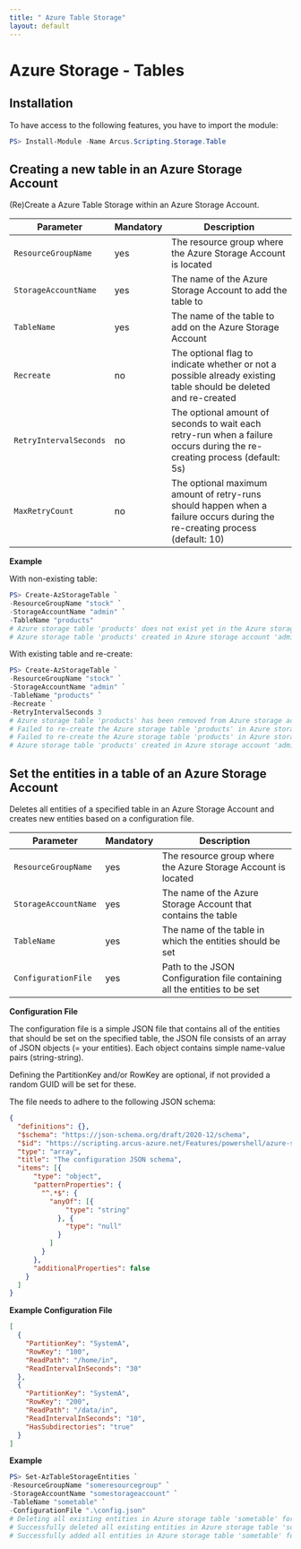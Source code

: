 ```yaml
---
title: " Azure Table Storage"
layout: default
---
```


# Azure Storage - Tables

## Installation

To have access to the following features, you have to import the module:

```powershell
PS> Install-Module -Name Arcus.Scripting.Storage.Table
```

## Creating a new table in an Azure Storage Account

(Re)Create a Azure Table Storage within an Azure Storage Account.

| Parameter              | Mandatory | Description                                                                                                                |
| ---------------------- | --------- | -------------------------------------------------------------------------------------------------------------------------- |
| `ResourceGroupName`    | yes       | The resource group where the Azure Storage Account is located                                                              |
| `StorageAccountName`   | yes       | The name of the Azure Storage Account to add the table to                                                                  |
| `TableName`            | yes       | The name of the table to add on the Azure Storage Account                                                                  |
| `Recreate`             | no        | The optional flag to indicate whether or not a possible already existing table should be deleted and re-created            |
| `RetryIntervalSeconds` | no        | The optional amount of seconds to wait each retry-run when a failure occurs during the re-creating process (default: 5s)  |
| `MaxRetryCount`        | no        | The optional maximum amount of retry-runs should happen when a failure occurs during the re-creating process (default: 10) |

**Example**

With non-existing table:

```powershell
PS> Create-AzStorageTable `
-ResourceGroupName "stock" `
-StorageAccountName "admin" `
-TableName "products"
# Azure storage table 'products' does not exist yet in the Azure storage account 'admin', so will create one
# Azure storage table 'products' created in Azure storage account 'admin'
```

With existing table and re-create:

```powershell
PS> Create-AzStorageTable `
-ResourceGroupName "stock" `
-StorageAccountName "admin" `
-TableName "products" `
-Recreate `
-RetryIntervalSeconds 3
# Azure storage table 'products' has been removed from Azure storage account 'admin'
# Failed to re-create the Azure storage table 'products' in Azure storage account 'admin', retrying in 5 seconds...
# Failed to re-create the Azure storage table 'products' in Azure storage account 'admin', retrying in 5 seconds...
# Azure storage table 'products' created in Azure storage account 'admin'
```


## Set the entities in a table of an Azure Storage Account

Deletes all entities of a specified table in an Azure Storage Account and creates new entities based on a configuration file.

| Parameter              | Mandatory | Description                                                                                                                |
| ---------------------- | --------- | -------------------------------------------------------------------------------------------------------------------------- |
| `ResourceGroupName`    | yes       | The resource group where the Azure Storage Account is located                                                              |
| `StorageAccountName`   | yes       | The name of the Azure Storage Account that contains the table                                                              |
| `TableName`            | yes       | The name of the table in which the entities should be set                                                                  |
| `ConfigurationFile`    | yes       | Path to the JSON Configuration file containing all the entities to be set                                                  |

**Configuration File**

The configuration file is a simple JSON file that contains all of the entities that should be set on the specified table, the JSON file consists of an array of JSON objects (= your entities). Each object contains simple name-value pairs (string-string).

Defining the PartitionKey and/or RowKey are optional, if not provided a random GUID will be set for these.

 The file needs to adhere to the following JSON schema:

``` json
{
  "definitions": {},
  "$schema": "https://json-schema.org/draft/2020-12/schema",
  "$id": "https://scripting.arcus-azure.net/Features/powershell/azure-storage/azure-storage-table/config.json",
  "type": "array",
  "title": "The configuration JSON schema",
  "items": [{
      "type": "object",
      "patternProperties": {
        "^.*$": {
          "anyOf": [{
              "type": "string"
            }, {
              "type": "null"
            }
          ]
        }
      },
      "additionalProperties": false
    }
  ]
}
```

**Example Configuration File**

```json
[
  {
    "PartitionKey": "SystemA",
    "RowKey": "100",
    "ReadPath": "/home/in",
    "ReadIntervalInSeconds": "30"  
  },
  {
    "PartitionKey": "SystemA",
    "RowKey": "200",
    "ReadPath": "/data/in",
    "ReadIntervalInSeconds": "10",
    "HasSubdirectories": "true" 
  }
]
```

**Example**

```powershell
PS> Set-AzTableStorageEntities `
-ResourceGroupName "someresourcegroup" `
-StorageAccountName "somestorageaccount" `
-TableName "sometable" `
-ConfigurationFile ".\config.json"
# Deleting all existing entities in Azure storage table 'sometable' for Azure storage account 'somestorageaccount' in resource group 'someresourcegroup'...
# Successfully deleted all existing entities in Azure storage table 'sometable' for Azure storage account 'somestorageaccount' in resource group 'someresourcegroup'
# Successfully added all entities in Azure storage table 'sometable' for Azure storage account 'somestorageaccount' in resource group 'someresourcegroup'
```
